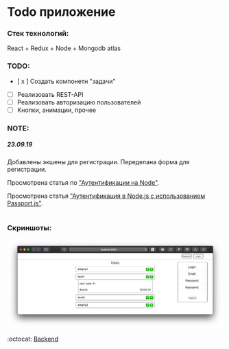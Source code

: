 # Todo приложение
### Стек технологий:

React + Redux + Node + Mongodb atlas

### TODO:
- [ x ] Создать компонетн "задачи"
- [ ] Реализовать REST-API
- [ ] Реализовать авторизацию пользователей
- [ ] Кнопки, анимации, прочее 

### NOTE:

##### 23.09.19 

Добавлены экшены для регистрации. Переделана форма для регистрации.

Просмотрена статья по ["Аутентификации на Node"](https://code.tutsplus.com/ru/tutorials/site-authentication-in-nodejs-user-sign-up--cms-29933).

Просмотрена статья ["Аутентификация в Node.js с использованием Passport.js"](https://medium.com/devschacht/node-hero-chapter-8-27b74c33a5ce).

#
        

### Скриншоты:
 ![1](https://github.com/LilExi/example-todo/blob/master/Screenshots/Снимок%20экрана%202019-09-17%20в%2022.46.24.png?raw=true)

:octocat: [Backend](https://github.com/LilExi/example-todo-node)
